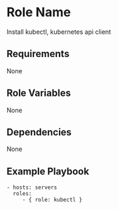 Role Name
=========

Install kubectl, kubernetes api client

Requirements
------------

None

Role Variables
--------------

None

Dependencies
------------

None

Example Playbook
----------------

    - hosts: servers
      roles:
         - { role: kubectl }

